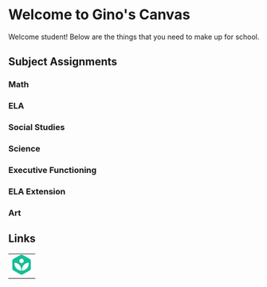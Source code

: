 # Welcome to Gino's Canvas #

Welcome student! Below are the things that you need to make up for school. 

## Subject Assignments

### Math



### ELA



### Social Studies



### Science



### Executive Functioning



### ELA Extension



### Art



## Links 

<table style="border: none">
<tr>
    <td>
        <a href="https://www.khanacademy.org/math/get-ready-for-7th-grade"><img width="40" src="/Assets/Canvas/Images/khan.svg" alt="" /></a>
    </td>
</tr>
</table>
